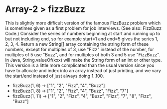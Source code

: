 # Array-2 > fizzBuzz

This is slightly more difficult version of the famous FizzBuzz problem which is sometimes given as a first problem for job interviews. (See also: FizzBuzz Code.) Consider the series of numbers beginning at start and running up to but not including end, so for example start=1 and end=5 gives the series 1, 2, 3, 4. Return a new String[] array containing the string form of these numbers, except for multiples of 3, use "Fizz" instead of the number, for multiples of 5 use "Buzz", and for multiples of both 3 and 5 use "FizzBuzz". In Java, String.valueOf(xxx) will make the String form of an int or other type. This version is a little more complicated than the usual version since you have to allocate and index into an array instead of just printing, and we vary the start/end instead of just always doing 1..100.

- fizzBuzz(1, 6) → ["1", "2", "Fizz", "4", "Buzz"]
- fizzBuzz(1, 8) → ["1", "2", "Fizz", "4", "Buzz", "Fizz", "7"]
- fizzBuzz(1, 11) → ["1", "2", "Fizz", "4", "Buzz", "Fizz", "7", "8", "Fizz", "Buzz"]